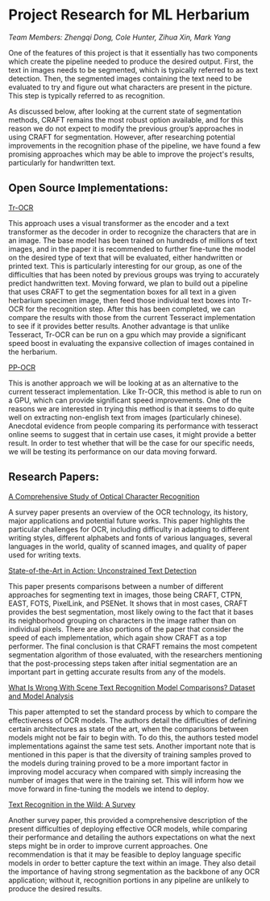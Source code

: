 # Project Research for ML Herbarium 
*Team Members: Zhengqi Dong, Cole Hunter, Zihua Xin, Mark Yang*

One of the features of this project is that it essentially has two components which create the pipeline needed to produce the desired output. First, the text in images needs to be segmented, which is typically referred to as text detection. Then, the segmented images containing the text need to be evaluated to try and figure out what characters are present in the picture. This step is typically referred to as recognition. 

As discussed below, after looking at the current state of segmentation methods, CRAFT remains the most robust option available, and for this reason we do not expect to modify the previous group’s approaches in using CRAFT for segmentation. However, after researching potential improvements in the recognition phase of the pipeline, we have found a few promising approaches which may be able to improve the project's results, particularly for handwritten text. 

## Open Source Implementations:

[Tr-OCR](https://arxiv.org/abs/2109.10282)

This approach uses a visual transformer as the encoder and a text transformer as the decoder in order to recognize the characters that are in an image. The base model has been trained on hundreds of millions of text images, and in the paper it is recommended to further fine-tune the model on the desired type of text that will be evaluated, either handwritten or printed text. This is particularly interesting for our group, as one of the difficulties that has been noted by previous groups was trying to accurately predict handwritten text. Moving forward, we plan to build out a pipeline that uses CRAFT to get the segmentation boxes for all text in a given herbarium specimen image, then feed those individual text boxes into Tr-OCR for the recognition step. After this has been completed, we can compare the results with those from the current Tesseract implementation to see if it provides better results. Another advantage is that unlike Tesseract, Tr-OCR can be run on a gpu which may provide a significant speed boost in evaluating the expansive collection of images contained in the herbarium. 

[PP-OCR](https://arxiv.org/pdf/2009.09941.pdf)

This is another approach we will be looking at as an alternative to the current tesseract implementation. Like Tr-OCR, this method is able to run on a GPU, which can provide significant speed improvements. One of the reasons we are interested in trying this method is that it seems to do quite well on extracting non-english text from images (particularly chinese). Anecdotal evidence from people comparing its performance with tesseract online seems to suggest that in certain use cases, it might provide a better result. In order to test whether that will be the case for our specific needs, we will be testing its performance on our data moving forward. 

## Research Papers:
[A Comprehensive Study of Optical Character Recognition
](https://ieeexplore.ieee.org/stamp/stamp.jsp?tp=&arnumber=9837974&tag=1)

A survey paper presents an overview of the OCR technology, its history, major applications and potential future works. This paper highlights the particular challenges for OCR, including difficulty in adapting to different writing styles, different alphabets and fonts of various languages, several languages in the world, quality of scanned images, and quality of paper used for writing texts.

[State-of-the-Art in Action: Unconstrained Text Detection](https://openaccess.thecvf.com/content_ICCVW_2019/papers/RLQ/Nguyen_State-of-the-Art_in_Action_Unconstrained_Text_Detection_ICCVW_2019_paper.pdf) 

This paper presents comparisons between a number of different approaches for segmenting text in images, those being CRAFT, CTPN, EAST, FOTS, PixelLink, and PSENet. It shows that in most cases, CRAFT provides the best segmentation, most likely owing to the fact that it bases its neighborhood grouping on characters in the image rather than on individual pixels. There are also portions of the paper that consider the speed of each implementation, which again show CRAFT as a top performer. The final conclusion is that CRAFT remains the most competent segmentation algorithm of those evaluated, with the researchers mentioning that the post-processing steps taken after initial segmentation are an important part in getting accurate results from any of the models. 

[What Is Wrong With Scene Text Recognition Model Comparisons? Dataset and Model Analysis](https://arxiv.org/pdf/1904.01906.pdf)

This paper attempted to set the standard process by which to compare the effectiveness of OCR models. The authors detail the difficulties of defining certain architectures as state of the art, when the comparisons between models might not be fair to begin with. To do this, the authors tested model implementations against the same test sets. Another important note that is mentioned in this paper is that the diversity of training samples proved to the models during training proved to be a more important factor in improving model accuracy when compared with simply increasing the number of images that were in the training set. This will inform how we move forward in fine-tuning the models we intend to deploy. 

[Text Recognition in the Wild: A Survey](https://arxiv.org/pdf/2005.03492.pdf)

Another survey paper, this provided a comprehensive description of the present difficulties of deploying effective OCR models, while comparing their performance and detailing the authors expectations on what the next steps might be in order to improve current approaches. One recommendation is that it may be feasible to deploy language specific models in order to better capture the text within an image. They also detail the importance of having strong segmentation as the backbone of any OCR application; without it, recognition portions in any pipeline are unlikely to produce the desired results. 
